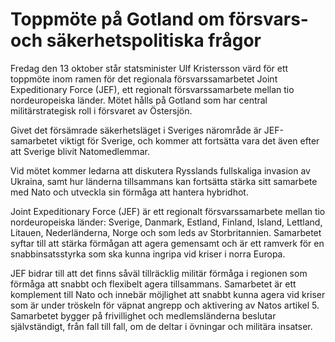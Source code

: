 # Toppmöte på Gotland om försvars- och säkerhetspolitiska frågor

Fredag den 13 oktober står statsminister Ulf Kristersson värd för ett toppmöte inom ramen för det regionala försvarssamarbetet Joint Expeditionary Force (JEF), ett regionalt försvarssamarbete mellan tio nordeuropeiska länder. Mötet hålls på Gotland som har central militärstrategisk roll i försvaret av Östersjön.

Givet det försämrade säkerhetsläget i Sveriges närområde är JEF-samarbetet viktigt för Sverige, och kommer att fortsätta vara det även efter att Sverige blivit Natomedlemmar.

Vid mötet kommer ledarna att diskutera Rysslands fullskaliga invasion av Ukraina, samt hur länderna tillsammans kan fortsätta stärka sitt samarbete med Nato och utveckla sin förmåga att hantera hybridhot.

Joint Expeditionary Force (JEF) är ett regionalt försvarssamarbete mellan tio nordeuropeiska länder: Sverige, Danmark, Estland, Finland, Island, Lettland, Litauen, Nederländerna, Norge och som leds av Storbritannien. Samarbetet syftar till att stärka förmågan att agera gemensamt och är ett ramverk för en snabbinsatsstyrka som ska kunna ingripa vid kriser i norra Europa.

JEF bidrar till att det finns såväl tillräcklig militär förmåga i regionen som förmåga att snabbt och flexibelt agera tillsammans. Samarbetet är ett komplement till Nato och innebär möjlighet att snabbt kunna agera vid kriser som är under tröskeln för väpnat angrepp och aktivering av Natos artikel 5. Samarbetet bygger på frivillighet och medlemsländerna beslutar självständigt, från fall till fall, om de deltar i övningar och militära insatser.
